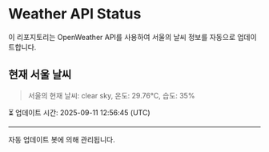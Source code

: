 
# Weather API Status

이 리포지토리는 OpenWeather API를 사용하여 서울의 날씨 정보를 자동으로 업데이트합니다.

## 현재 서울 날씨
> 서울의 현재 날씨: clear sky, 온도: 29.76°C, 습도: 35%

⏳ 업데이트 시간: 2025-09-11 12:56:45 (UTC)

---
자동 업데이트 봇에 의해 관리됩니다.

